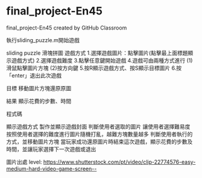# final_project-En45
final_project-En45 created by GitHub Classroom

執行sliding_puzzle.m開始遊戲

sliding puzzle 滑塊拼圖
遊戲方式
1.選擇遊戲圖片：點擊圖片(點擊最上面標題顯示遊戲方式)
2.選擇遊戲難度
3.點擊任意鍵開始遊戲
4.遊戲可由兩種方式進行
(1)滑鼠點擊圖片方塊
(2)按方向鍵
5.按R顯示遊戲方式、按S顯示目標圖片
6.按「enter」退出此次遊戲

目標
移動圖片方塊還原原圖

結果
顯示花費的步數、時間

程式碼

顯示遊戲方式
製作並顯示遊戲封面
判斷使用者選取的圖片
讓使用者選擇難易度
按照使用者選擇的難度進行圖片隨機打亂，越難方塊數量越多
判斷使用者執行的方式，並移動圖片方塊
當玩家成功還原圖片時結束這次遊戲，顯示花費的步數及時間，並讓玩家選擇下一次遊戲或退出


圖片出處
level: https://www.shutterstock.com/pt/video/clip-22774576-easy-medium-hard-video-game-screen--

